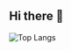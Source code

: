 ## Hi there 👋

![Top Langs](https://github-readme-stats.vercel.app/api/top-langs/?username=studixxne&layout=compact&langs_count=8)
